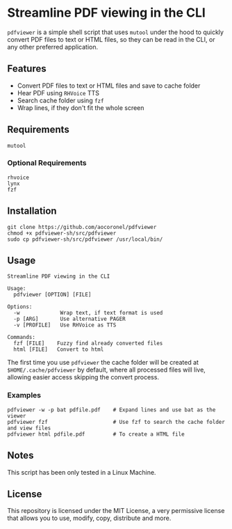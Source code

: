 # Streamline PDF viewing in the CLI

`pdfviewer` is a simple shell script that uses `mutool` under the hood to quickly convert PDF files to text or HTML files, so they can be read in the CLI, or any other preferred application.

## Features

- Convert PDF files to text or HTML files and save to cache folder
- Hear PDF using `RHVoice` TTS
- Search cache folder using `fzf`
- Wrap lines, if they don't fit the whole screen

## Requirements

```
mutool
```

### Optional Requirements

```
rhvoice
lynx
fzf
```

## Installation

```
git clone https://github.com/aocoronel/pdfviewer
chmod +x pdfviewer-sh/src/pdfviewer
sudo cp pdfviewer-sh/src/pdfviewer /usr/local/bin/
```

## Usage

```
Streamline PDF viewing in the CLI

Usage:
  pdfviewer [OPTION] [FILE]

Options:
  -w             Wrap text, if text format is used
  -p [ARG]       Use alternative PAGER
  -v [PROFILE]   Use RHVoice as TTS

Commands:
  fzf [FILE]    Fuzzy find already converted files
  html [FILE]   Convert to html
```

The first time you use `pdfviewer` the cache folder will be created at `$HOME/.cache/pdfviewer` by default, where all processed files will live, allowing easier access skipping the convert process.

### Examples

```
pdfviewer -w -p bat pdfile.pdf    # Expand lines and use bat as the viewer
pdfviewer fzf                     # Use fzf to search the cache folder and view files
pdfviewer html pdfile.pdf         # To create a HTML file
```

## Notes

This script has been only tested in a Linux Machine.

## License

This repository is licensed under the MIT License, a very permissive license that allows you to use, modify, copy, distribute and more.
